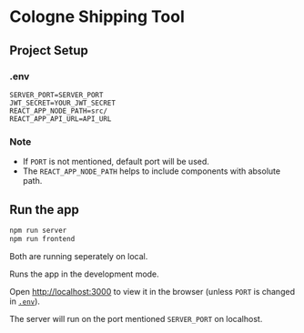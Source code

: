 # Cologne Shipping Tool

## Project Setup

### .env

```env
SERVER_PORT=SERVER_PORT
JWT_SECRET=YOUR_JWT_SECRET
REACT_APP_NODE_PATH=src/
REACT_APP_API_URL=API_URL
```

### Note

- If `PORT` is not mentioned, default port will be used.
- The `REACT_APP_NODE_PATH` helps to include components with absolute path.

## Run the app

```bash
npm run server
npm run frontend
```

Both are running seperately on local.

Runs the app in the development mode.

Open [http://localhost:3000](http://localhost:3000) to view it in the browser (unless `PORT` is changed in [`.env`](#env)).

The server will run on the port mentioned `SERVER_PORT` on localhost.
